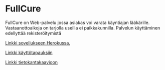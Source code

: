 # FullCure
FullCure on Web-palvelu jossa asiakas voi varata käyntiajan lääkärille. Vastaanottoaikoja on tarjolla useilla ei paikkakunnilla.
Palvelun käyttäminen edellyttää rekisteröitymistä

[Linkki sovellukseen Herokussa.](https://fullcure-app.herokuapp.com)

[Linkki käyttötapauksiin](https://github.com/roklem314/Laakari-palvelu/blob/master/documentation/user_story)

[Linkki tietokantakaavioon](https://github.com/roklem314/Laakari-palvelu/blob/master/documentation/tietokantakaavio0)
